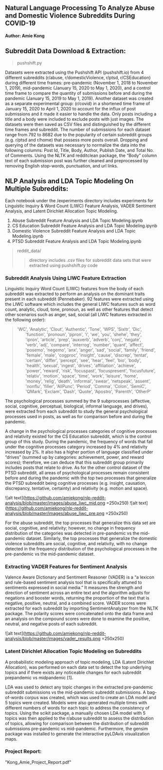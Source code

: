 ## Natural Language Processing To Analyze Abuse and Domestic Violence Subreddits During COVID-19

#### Author: Amie Kong

## Subreddit Data Download & Extraction:
> pushshift.py

Datasets were extracted using the Pushshift API  (pushshift.io) from 4 different subreddits (r/abuse, r/domesticViolence, r/ptsd, r/CSEducation) during different time frames: pre-pandemic (November 1, 2018 to November 1, 2019), mid-pandemic (January 15, 2020 to May 1, 2020), and a control time frame to compare the quantity of submissions before and during the pandemic (January 15, 2019 to May 1, 2019). Another dataset was created as a separate experimental group: (r/covid) in a shortened time frame of January 15, 2020 to April 1, 2020 to account for the influx of post submissions and it made it easier to handle the data. Only posts including a title and a body were included to exclude posts with just images. The datasets were then saved as CSV files and distinguished by the different time frames and subreddit. The number of submissions for each dataset range from 792 to 8682 due to the popularity of certain subreddit groups (e.g. r/ptsd and r/home) that possess more posts overall. Dropping and querying of the datasets was necessary to normalize the data into the following columns: Post Id, Title, Body, Author, Publish Date, and Total No. of Comments. Using the NLTK and redditclean package, the “Body” column text of each submission post was further cleaned and preprocessed by removing English stop-words, punctuation, and url links.

## NLP Analysis and LDA Topic Modeling On Multiple Subreddits:

Each notebook under the /experiments directory includes experiments for Linguistic Inquiry & Word Count (LIWC) Feature Analysis, VADER Sentiment Analysis, and Latent Dirichlet Allocation Topic Modeling.

1. Abuse Subreddit Feature Analysis and LDA Topic Modeling.ipynb
2. CS Education Subreddit Feature Analysis and LDA Topic Modeling.ipynb
3. Domestic Violence Subreddit Feature Analysis and LDA Topic Modeling.ipynb
4. PTSD Subreddit Feature Analysis and LDA Topic Modeling.ipynb

> reddit_data/
>> directory includes .csv files for subreddit data sets that were extracted using pushshift.py code

### Subreddit Analysis Using LIWC Feature Extraction

Linguistic Inquiry Word Count (LIWC) features from the body of each subreddit was extracted to perform an analysis on the dominant traits present in each subreddit (Pennebaker). 92 features were extracted using the LIWC software which includes the general LIWC features such as word count, analytic, cloud, tone, pronoun, as well as other features that detect other scenarios such as anger, sad, social (all LIWC features extracted in the following order):

> 'WC', 'Analytic', 'Clout', 'Authentic', 'Tone', 'WPS', 'Sixltr', 'Dic',
       'function', 'pronoun', 'ppron', 'i', 'we', 'you', 'shehe', 'they',
       'ipron', 'article', 'prep', 'auxverb', 'adverb', 'conj', 'negate',
       'verb', 'adj', 'compare', 'interrog', 'number', 'quant', 'affect',
       'posemo', 'negemo', 'anx', 'anger', 'sad', 'social', 'family', 'friend',
       'female', 'male', 'cogproc', 'insight', 'cause', 'discrep', 'tentat',
       'certain', 'differ', 'percept', 'see', 'hear', 'feel', 'bio', 'body',
       'health', 'sexual', 'ingest', 'drives', 'affiliation', 'achieve',
       'power', 'reward', 'risk', 'focuspast', 'focuspresent', 'focusfuture',
       'relativ', 'motion', 'space', 'time', 'work', 'leisure', 'home',
       'money', 'relig', 'death', 'informal', 'swear', 'netspeak', 'assent',
       'nonflu', 'filler', 'AllPunc', 'Period', 'Comma', 'Colon', 'SemiC',
       'QMark', 'Exclam', 'Dash', 'Quote', 'Apostro', 'Parenth', 'OtherP'

The psychological processes summed by the 9 subprocesses (affective, social, cognitive, perceptual, biological, informal language, and drives), were extracted from each subreddit to study the general psychological processes used in posts, as well as for comparison before and during the pandemic. 

A change in the psychological processes categories of cognitive processes and relativity existed for the CS Education subreddit, which is the control group of this study. During the pandemic, the frequency of words that fall under the cognitive processes category increased by 4% and relativity increased by 2%. It also has a higher portion of language classified under “drives” (summed up by categories: achievement, power, and reward scores); therefore, we can deduce that this subreddit group primarily includes posts that relate to drive. As for the other control dataset of the PTSD subreddit, all areas of psychological processes remain consistent before and during the pandemic with the top two processes that generalize the PTSD subreddit being cognitive processes (e.g. insight, causation, discrepancy, tentative, certainty) and relativity (e.g. motion and space).

![alt text](https://github.com/amiekong/nlp-reddit-analysis/blob/master/images/abuse_liwc_mid.png =250x250)
![alt text](https://github.com/amiekong/nlp-reddit-analysis/blob/master/images/abuse_liwc_pre.png =250x250)

For the abuse subreddit, the top processes that generalize this data set are social, cognitive, and relativity; however, no change in frequency distribution of the categories was detected in pre-pandemic vs the mid-pandemic dataset. Similarly, the top processes that generalize the domestic violence subreddits are social, cognitive, and relativity, with no change detected in the frequency distribution of the psychological processes in the pre-pandemic vs the mid-pandemic dataset.

### Extracting VADER Features for Sentiment Analysis

Valence Aware Dictionary and Sentiment Reasoner (VADER) is a “a lexicon and rule-based sentiment analysis tool that is specifically attuned to sentiments expressed in social media.” It measures the strength and direction of sentiment across an entire text and the algorithm adjusts for negations and booster words, returning the proportion of the text that is negative, positive, neutral, and a combined score. VADER scores were extracted for each subreddit by importing SentimentAnalyzer from the NLTK package. The polarity scores were concatenated onto the data frame and an analysis on the compound scores were done to examine the positive, neutral, and negative posts of each subreddit.

![alt text](https://github.com/amiekong/nlp-reddit-analysis/blob/master/images/vader_results.png =250x250)


### Latent Dirichlet Allocation Topic Modeling on Subreddits

A probabilistic modeling approach of topic modeling, LDA (Latent Dirichlet Allocation), was performed on each data set to detect the top underlying topics and if there exists any noticeable changes for each subreddit prepandemic vs midpandemic [1].

LDA was used to detect any topic changes in the extracted pre-pandemic subreddit submissions vs the mid-pandemic subreddit submissions. A bag-of-words corpus was created, which was used to create an LDA model and 5 topics were created. Models were also generated multiple times with different numbers of words for each topic to address the consistency of topics. Using the scikit package, a manually chosen LDA model with 5 topics was then applied to the r/abuse subreddit to assess the distribution of topics, allowing for comparison between the distribution of subreddit submissions pre-pandemic vs mid-pandemic. Furthermore, the gensim package was installed to generate the interactive pyLDAvis visualization maps.





### Project Report:
"Kong_Amie_Project_Report.pdf"
